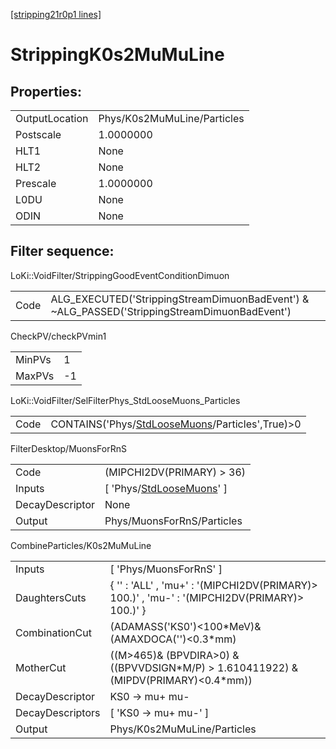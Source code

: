 [[stripping21r0p1 lines]](./stripping21r0p1-index)

# StrippingK0s2MuMuLine

## Properties:

|                |                             |
|----------------|-----------------------------|
| OutputLocation | Phys/K0s2MuMuLine/Particles |
| Postscale      | 1.0000000                   |
| HLT1           | None                        |
| HLT2           | None                        |
| Prescale       | 1.0000000                   |
| L0DU           | None                        |
| ODIN           | None                        |

## Filter sequence:

LoKi::VoidFilter/StrippingGoodEventConditionDimuon

|      |                                                                                              |
|------|----------------------------------------------------------------------------------------------|
| Code | ALG_EXECUTED('StrippingStreamDimuonBadEvent') & ~ALG_PASSED('StrippingStreamDimuonBadEvent') |

CheckPV/checkPVmin1

|        |     |
|--------|-----|
| MinPVs | 1   |
| MaxPVs | -1  |

LoKi::VoidFilter/SelFilterPhys_StdLooseMuons_Particles

|      |                                                                                                     |
|------|-----------------------------------------------------------------------------------------------------|
| Code | CONTAINS('Phys/[StdLooseMuons](./stripping21r0p1-commonparticles-stdloosemuons)/Particles',True)\>0 |

FilterDesktop/MuonsForRnS

|                 |                                                                               |
|-----------------|-------------------------------------------------------------------------------|
| Code            | (MIPCHI2DV(PRIMARY) \> 36)                                                    |
| Inputs          | [ 'Phys/[StdLooseMuons](./stripping21r0p1-commonparticles-stdloosemuons)' ] |
| DecayDescriptor | None                                                                          |
| Output          | Phys/MuonsForRnS/Particles                                                    |

CombineParticles/K0s2MuMuLine

|                  |                                                                                                |
|------------------|------------------------------------------------------------------------------------------------|
| Inputs           | [ 'Phys/MuonsForRnS' ]                                                                       |
| DaughtersCuts    | { '' : 'ALL' , 'mu+' : '(MIPCHI2DV(PRIMARY)\> 100.)' , 'mu-' : '(MIPCHI2DV(PRIMARY)\> 100.)' } |
| CombinationCut   | (ADAMASS('KS0')\<100\*MeV)& (AMAXDOCA('')\<0.3\*mm)                                            |
| MotherCut        | ((M\>465)& (BPVDIRA\>0) & ((BPVVDSIGN\*M/P) \> 1.610411922) & (MIPDV(PRIMARY)\<0.4\*mm))       |
| DecayDescriptor  | KS0 -\> mu+ mu-                                                                                |
| DecayDescriptors | [ 'KS0 -\> mu+ mu-' ]                                                                        |
| Output           | Phys/K0s2MuMuLine/Particles                                                                    |
